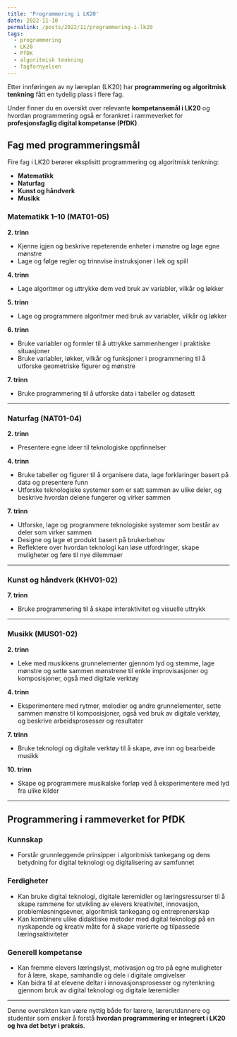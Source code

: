 ```yaml
---
title: 'Programmering i LK20'
date: 2022-11-10
permalink: /posts/2022/11/programmering-i-lk20
tags:
  - programmering
  - LK20
  - PfDK
  - algoritmisk tenkning
  - fagfornyelsen
---
```


Etter innføringen av ny læreplan (LK20) har **programmering og algoritmisk tenkning** fått en tydelig plass i flere fag. 

Under finner du en oversikt over relevante **kompetansemål i LK20** og hvordan programmering også er forankret i rammeverket for **profesjonsfaglig digital kompetanse (PfDK)**.

## Fag med programmeringsmål

Fire fag i LK20 berører eksplisitt programmering og algoritmisk tenkning:

- **Matematikk**
- **Naturfag**
- **Kunst og håndverk**
- **Musikk**

### Matematikk 1–10 (MAT01-05)

**2. trinn**

- Kjenne igjen og beskrive repeterende enheter i mønstre og lage egne mønstre  
- Lage og følge regler og trinnvise instruksjoner i lek og spill

**4. trinn**

- Lage algoritmer og uttrykke dem ved bruk av variabler, vilkår og løkker

**5. trinn**

- Lage og programmere algoritmer med bruk av variabler, vilkår og løkker

**6. trinn**

- Bruke variabler og formler til å uttrykke sammenhenger i praktiske situasjoner  
- Bruke variabler, løkker, vilkår og funksjoner i programmering til å utforske geometriske figurer og mønstre

**7. trinn**

- Bruke programmering til å utforske data i tabeller og datasett

---

### Naturfag (NAT01-04)

**2. trinn**

- Presentere egne ideer til teknologiske oppfinnelser

**4. trinn**

- Bruke tabeller og figurer til å organisere data, lage forklaringer basert på data og presentere funn  
- Utforske teknologiske systemer som er satt sammen av ulike deler, og beskrive hvordan delene fungerer og virker sammen

**7. trinn**

- Utforske, lage og programmere teknologiske systemer som består av deler som virker sammen  
- Designe og lage et produkt basert på brukerbehov  
- Reflektere over hvordan teknologi kan løse utfordringer, skape muligheter og føre til nye dilemmaer

---

### Kunst og håndverk (KHV01-02)

**7. trinn**

- Bruke programmering til å skape interaktivitet og visuelle uttrykk

---

### Musikk (MUS01-02)

**2. trinn**

- Leke med musikkens grunnelementer gjennom lyd og stemme, lage mønstre og sette sammen mønstrene til enkle improvisasjoner og komposisjoner, også med digitale verktøy

**4. trinn**

- Eksperimentere med rytmer, melodier og andre grunnelementer, sette sammen mønstre til komposisjoner, også ved bruk av digitale verktøy, og beskrive arbeidsprosesser og resultater

**7. trinn**

- Bruke teknologi og digitale verktøy til å skape, øve inn og bearbeide musikk

**10. trinn**

- Skape og programmere musikalske forløp ved å eksperimentere med lyd fra ulike kilder

---

## Programmering i rammeverket for PfDK

### Kunnskap

- Forstår grunnleggende prinsipper i algoritmisk tankegang og dens betydning for digital teknologi og digitalisering av samfunnet

### Ferdigheter

- Kan bruke digital teknologi, digitale læremidler og læringsressurser til å skape rammene for utvikling av elevers kreativitet, innovasjon, problemløsningsevner, algoritmisk tankegang og entreprenørskap  
- Kan kombinere ulike didaktiske metoder med digital teknologi på en nyskapende og kreativ måte for å skape varierte og tilpassede læringsaktiviteter

### Generell kompetanse

- Kan fremme elevers læringslyst, motivasjon og tro på egne muligheter for å lære, skape, samhandle og dele i digitale omgivelser  
- Kan bidra til at elevene deltar i innovasjonsprosesser og nytenkning gjennom bruk av digital teknologi og digitale læremidler

---

Denne oversikten kan være nyttig både for lærere, lærerutdannere og studenter som ønsker å forstå **hvordan programmering er integrert i LK20 og hva det betyr i praksis**.